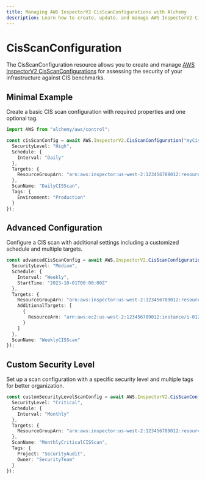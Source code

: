```yaml
---
title: Managing AWS InspectorV2 CisScanConfigurations with Alchemy
description: Learn how to create, update, and manage AWS InspectorV2 CisScanConfigurations using Alchemy Cloud Control.
---
```


# CisScanConfiguration

The CisScanConfiguration resource allows you to create and manage [AWS InspectorV2 CisScanConfigurations](https://docs.aws.amazon.com/inspectorv2/latest/userguide/) for assessing the security of your infrastructure against CIS benchmarks.

## Minimal Example

Create a basic CIS scan configuration with required properties and one optional tag.

```ts
import AWS from "alchemy/aws/control";

const cisScanConfig = await AWS.InspectorV2.CisScanConfiguration("myCisScanConfig", {
  SecurityLevel: "High",
  Schedule: {
    Interval: "Daily"
  },
  Targets: {
    ResourceGroupArn: "arn:aws:inspector:us-west-2:123456789012:resourcegroup/my-resource-group"
  },
  ScanName: "DailyCISScan",
  Tags: {
    Environment: "Production"
  }
});
```

## Advanced Configuration

Configure a CIS scan with additional settings including a customized schedule and multiple targets.

```ts
const advancedCisScanConfig = await AWS.InspectorV2.CisScanConfiguration("advancedCisScanConfig", {
  SecurityLevel: "Medium",
  Schedule: {
    Interval: "Weekly",
    StartTime: "2023-10-01T00:00:00Z"
  },
  Targets: {
    ResourceGroupArn: "arn:aws:inspector:us-west-2:123456789012:resourcegroup/my-resource-group",
    AdditionalTargets: [
      {
        ResourceArn: "arn:aws:ec2:us-west-2:123456789012:instance/i-0123456789abcdef0"
      }
    ]
  },
  ScanName: "WeeklyCISScan"
});
```

## Custom Security Level

Set up a scan configuration with a specific security level and multiple tags for better organization.

```ts
const customSecurityLevelScanConfig = await AWS.InspectorV2.CisScanConfiguration("customSecurityLevelScanConfig", {
  SecurityLevel: "Critical",
  Schedule: {
    Interval: "Monthly"
  },
  Targets: {
    ResourceGroupArn: "arn:aws:inspector:us-west-2:123456789012:resourcegroup/my-resource-group"
  },
  ScanName: "MonthlyCriticalCISScan",
  Tags: {
    Project: "SecurityAudit",
    Owner: "SecurityTeam"
  }
});
```